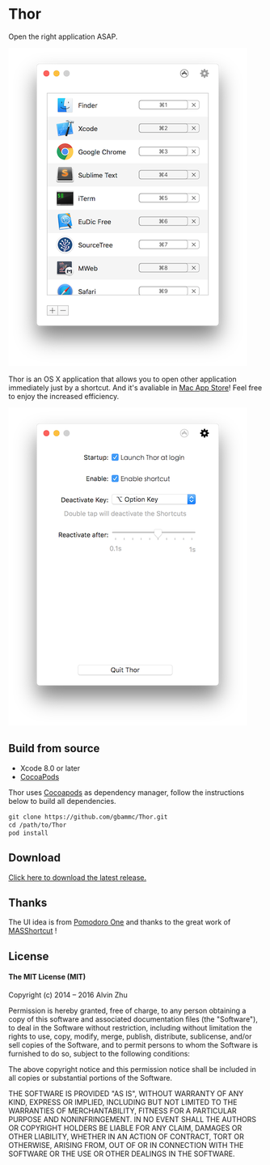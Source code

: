 # Thor

Open the right application ASAP.

![Screenshots](./screenshot_list.png)

Thor is an OS X application that allows you to open other application immediately just by a shortcut. And it's avaliable in [Mac App Store](https://itunes.apple.com/app/thor/id1120999687?ls=1&mt=12)! Feel free to enjoy the increased efficiency.

![Screenshots](./screenshot_settings.png)

## Build from source

* Xcode 8.0 or later
* [CocoaPods](https://cocoapods.org/)

Thor uses [Cocoapods](https://cocoapods.org/) as dependency manager, follow the instructions below to build all dependencies.

```
git clone https://github.com/gbammc/Thor.git
cd /path/to/Thor
pod install
```

## Download

[Click here to download the latest release.](https://github.com/gbammc/Thor/releases)

## Thanks

The UI idea is from [Pomodoro One](http://rinik.net/pomodoro/) and thanks to the great work of [MASShortcut](https://github.com/shpakovski/MASShortcut) !

## License

#### The MIT License (MIT)


Copyright (c) 2014 – 2016 Alvin Zhu

Permission is hereby granted, free of charge, to any person obtaining a copy
of this software and associated documentation files (the "Software"), to deal
in the Software without restriction, including without limitation the rights
to use, copy, modify, merge, publish, distribute, sublicense, and/or sell
copies of the Software, and to permit persons to whom the Software is
furnished to do so, subject to the following conditions:

The above copyright notice and this permission notice shall be included in all
copies or substantial portions of the Software.

THE SOFTWARE IS PROVIDED "AS IS", WITHOUT WARRANTY OF ANY KIND, EXPRESS OR
IMPLIED, INCLUDING BUT NOT LIMITED TO THE WARRANTIES OF MERCHANTABILITY,
FITNESS FOR A PARTICULAR PURPOSE AND NONINFRINGEMENT. IN NO EVENT SHALL THE
AUTHORS OR COPYRIGHT HOLDERS BE LIABLE FOR ANY CLAIM, DAMAGES OR OTHER
LIABILITY, WHETHER IN AN ACTION OF CONTRACT, TORT OR OTHERWISE, ARISING FROM,
OUT OF OR IN CONNECTION WITH THE SOFTWARE OR THE USE OR OTHER DEALINGS IN THE
SOFTWARE.



